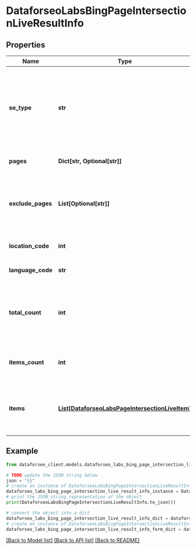 # DataforseoLabsBingPageIntersectionLiveResultInfo


## Properties

Name | Type | Description | Notes
------------ | ------------- | ------------- | -------------
**se_type** | **str** | search engine type search engine type specified in a POST request; for this endpoint, the field equals bing | [optional] 
**pages** | **Dict[str, Optional[str]]** | URLs you specified a POST array | [optional] 
**exclude_pages** | **List[Optional[str]]** | URLs you specified in a POST array that will be excluded from the results | [optional] 
**location_code** | **int** | location code in a POST array | [optional] 
**language_code** | **str** | language code in a POST array | [optional] 
**total_count** | **int** | total amount of results in our database relevant to your request | [optional] 
**items_count** | **int** | the number of results returned in the items array | [optional] 
**items** | [**List[DataforseoLabsPageIntersectionLiveItem]**](DataforseoLabsPageIntersectionLiveItem.md) | contains keywords, relevant SERP elements and related data | [optional] 

## Example

```python
from dataforseo_client.models.dataforseo_labs_bing_page_intersection_live_result_info import DataforseoLabsBingPageIntersectionLiveResultInfo

# TODO update the JSON string below
json = "{}"
# create an instance of DataforseoLabsBingPageIntersectionLiveResultInfo from a JSON string
dataforseo_labs_bing_page_intersection_live_result_info_instance = DataforseoLabsBingPageIntersectionLiveResultInfo.from_json(json)
# print the JSON string representation of the object
print(DataforseoLabsBingPageIntersectionLiveResultInfo.to_json())

# convert the object into a dict
dataforseo_labs_bing_page_intersection_live_result_info_dict = dataforseo_labs_bing_page_intersection_live_result_info_instance.to_dict()
# create an instance of DataforseoLabsBingPageIntersectionLiveResultInfo from a dict
dataforseo_labs_bing_page_intersection_live_result_info_form_dict = dataforseo_labs_bing_page_intersection_live_result_info.from_dict(dataforseo_labs_bing_page_intersection_live_result_info_dict)
```
[[Back to Model list]](../README.md#documentation-for-models) [[Back to API list]](../README.md#documentation-for-api-endpoints) [[Back to README]](../README.md)


